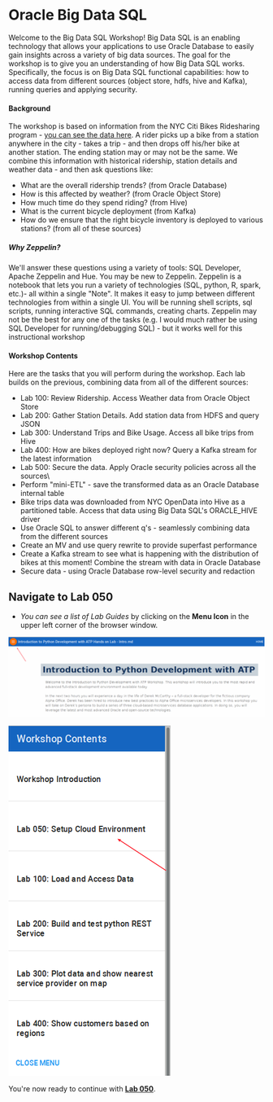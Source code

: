 # Oracle Big Data SQL

Welcome to the Big Data SQL Workshop!  Big Data SQL is an enabling technology that allows your applications to use Oracle Database to easily gain insights across a variety of big data sources.  The goal for the workshop is to give you an understanding of how Big Data SQL works.  Specifically, the focus is on Big Data SQL functional capabilities:  how to access data from different sources (object store, hdfs, hive and Kafka), running queries and applying security.  

#### Background ####
The workshop is based on information from the NYC Citi Bikes Ridesharing program - [you can see the data here](https://data.cityofnewyork.us/NYC-BigApps/Citi-Bike-System-Data/vsnr-94wk).  A rider picks up a bike from a station anywhere in  the city - takes a trip - and then drops off his/her bike at another station.  The ending station may or may not be the same.  We combine this information with historical ridership, station details and weather data - and then ask questions like:

- What are the overall ridership trends?  (from Oracle Database)
- How is this affected by weather?  (from Oracle Object Store)
- How much time do they spend riding?  (from Hive)
- What is the current bicycle deployment (from Kafka) 
- How do we ensure that the right bicycle inventory is deployed to various stations? (from all of these sources)
 
##### Why Zeppelin? #####
We'll answer these questions using a variety of tools:  SQL Developer, Apache Zeppelin and Hue.  You may be new to Zeppelin.  Zeppelin is a notebook that lets you run a variety of technologies (SQL, python, R, spark, etc.)- all within a single "Note".  It makes it easy to jump between different technologies from within a single UI.  You will be running shell scripts, sql scripts, running interactive SQL commands, creating charts.  Zeppelin may not be the best for any one of the tasks (e.g. I would much rather be using SQL Developer for running/debugging SQL) - but it works well for this instructional workshop

#### Workshop Contents ####
Here are the tasks that you will perform during the workshop.  Each lab builds on the previous, combining data from all of the different sources:

- Lab 100:  Review Ridership.  Access Weather data from Oracle Object Store
- Lab 200:  Gather Station Details.  Add station data from HDFS and query JSON
- Lab 300:  Understand Trips and Bike Usage.  Access all bike trips from Hive
- Lab 400:  How are bikes deployed right now?  Query a Kafka stream for the latest information
- Lab 500:  Secure the data.  Apply Oracle security policies across all the sources\
- Perform "mini-ETL" - save the transformed data as an Oracle Database internal table
- Bike trips data was downloaded from NYC OpenData into Hive as a partitioned table.  Access that data using Big Data SQL's ORACLE_HIVE driver
- Use Oracle SQL to answer different q's - seamlessly combining data from the different sources
- Create an MV and use query rewrite to provide superfast performance
- Create a Kafka stream to see what is happening with the distribution of bikes at this moment!  Combine the stream with data in Oracle Database
- Secure data - using Oracle Database row-level security and redaction

## **Navigate to Lab 050**

  - _You can see a list of Lab Guides_ by clicking on the **Menu Icon** in the upper left corner of the browser window.

  ![](images/001.png)

  ![](images/002.png)

You're now ready to continue with [**Lab 050**](LabGuide050.md).